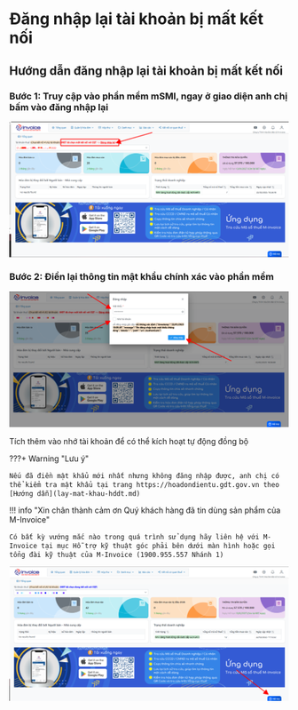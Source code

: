 # **Đăng nhập lại tài khoản bị mất kết nối**

## **Hướng dẫn đăng nhập lại tài khoản bị mất kết nối**


### Bước 1: Truy cập vào phần mềm mSMI, ngay ở giao diện anh chị bấm vào đăng nhập lại

[![Hình 1]][Hình 1]

[Hình 1]: ../../assets/images/mSMI/mmsi_dangNhapLai_1.png

### Bước 2: Điền lại thông tin mật khẩu chính xác vào phần mềm

[![Hình 2]][Hình 2]

[Hình 2]: ../../assets/images/mSMI/mmsi_dangNhapLai_2.png

Tích thêm vào nhớ tài khoản để có thể kích hoạt tự động đồng bộ

???+ Warning "Lưu ý"

    Nếu đã điền mật khẩu mới nhất nhưng không đăng nhập được, anh chị có thể kiểm tra mật khẩu tại trang https://hoadondientu.gdt.gov.vn theo [Hướng dẫn](lay-mat-khau-hddt.md)

!!! info "Xin chân thành cảm ơn Quý khách hàng đã tin dùng sản phẩm của M-Invoice"

    Có bất kỳ vướng mắc nào trong quá trình sử dụng hãy liên hệ với M-Invoice tại mục Hỗ trợ kỹ thuật góc phải bên dưới màn hình hoặc gọi tổng đài kỹ thuật của M-Invoice (1900.955.557 Nhánh 1)

![Hình 5](../../assets/images/mSMI/msmi_footer.png)
